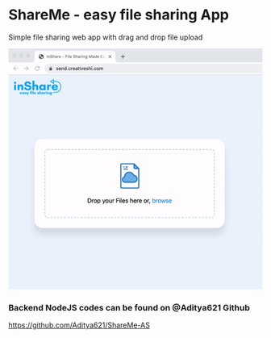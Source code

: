 # ShareMe - easy file sharing App
Simple file sharing web app with drag and drop file upload

![demo gif](https://github.com/ShivamJoker/GIF-Demos/raw/master/inshare%20demo.gif)

### Backend NodeJS codes can be found on @Aditya621 Github
https://github.com/Aditya621/ShareMe-AS
